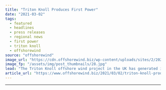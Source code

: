 ```yaml
---
title: "Triton Knoll Produces First Power"
date: "2021-03-02"
tags: 
  - featured
  - headlines
  - press releases
  - regional news
  - first power
  - triton knoll
  - offshorewind
source: "offshorewind"
image_url: "https://cdn.offshorewind.biz/wp-content/uploads/sites/2/2021/03/02085004/Triton-Knoll-Produces-First-Power.jpg"
image_fp: "/assets/img/post_thumbnails/28.jpg"
lead: "The Triton Knoll offshore wind project in the UK has generated its first power."
article_url: "https://www.offshorewind.biz/2021/03/02/triton-knoll-produces-first-power/"
---
```


---
